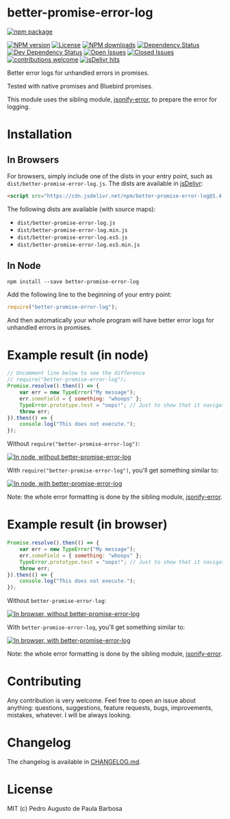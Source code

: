 better-promise-error-log
========================

[![npm package](https://nodei.co/npm/better-promise-error-log.png?downloads=true&downloadRank=true&stars=true)](https://nodei.co/npm/better-promise-error-log/)

[![NPM version][npm-version-badge]][npm-url]
[![License][license-badge]][license-url]
[![NPM downloads][npm-downloads-badge]][npm-url]
[![Dependency Status][dependency-status-badge]](https://david-dm.org/papb/better-promise-error-log)
[![Dev Dependency Status][dev-dependency-status-badge]](https://david-dm.org/papb/better-promise-error-log)
[![Open Issues][open-issues-badge]](https://github.com/papb/better-promise-error-log/issues)
[![Closed Issues][closed-issues-badge]](https://github.com/papb/better-promise-error-log/issues?q=is%3Aissue+is%3Aclosed)
[![contributions welcome][contrib-welcome-badge]](https://github.com/papb/better-promise-error-log/issues)
[![jsDelivr hits][jsdelivr-badge]](https://www.jsdelivr.com/package/npm/better-promise-error-log)

Better error logs for unhandled errors in promises.

Tested with native promises and Bluebird promises.

This module uses the sibling module, [jsonify-error][jsonify-error], to prepare the error for logging.

# Installation

## In Browsers

For browsers, simply include one of the dists in your entry point, such as `dist/better-promise-error-log.js`. The dists are available in [jsDelivr](https://cdn.jsdelivr.net/npm/better-promise-error-log/):

```html
<script src="https://cdn.jsdelivr.net/npm/better-promise-error-log@1.4.2/dist/better-promise-error-log.js" integrity="sha384-j6NzLYOYp5qMtlelufNcxhxN4zy2eeOtKFTO7pSG/R/gUA/gHMQUXG/+vBQ3s5Tx" crossorigin="anonymous"></script>
```

The following dists are available (with source maps):

* `dist/better-promise-error-log.js`
* `dist/better-promise-error-log.min.js`
* `dist/better-promise-error-log.es5.js`
* `dist/better-promise-error-log.es5.min.js`

## In Node

```
npm install --save better-promise-error-log
```

Add the following line to the beginning of your entry point:

```javascript
require("better-promise-error-log");
```

And then automatically your whole program will have better error logs for unhandled errors in promises.

# Example result (in node)

```javascript
// Uncomment line below to see the difference
// require("better-promise-error-log");
Promise.resolve().then(() => {
    var err = new TypeError("My message");
    err.someField = { something: "whoops" };
    TypeError.prototype.test = "oops!"; // Just to show that it navigates the prototype chain
    throw err;
}).then(() => {
    console.log("This does not execute.");
});
```

Without `require("better-promise-error-log")`:

[![In node, without better-promise-error-log][node-without]][node-without]

With `require("better-promise-error-log")`, you'll get something similar to:

[![In node, with better-promise-error-log][node-with]][node-with]

Note: the whole error formatting is done by the sibling module, [jsonify-error][jsonify-error].

# Example result (in browser)

```javascript
Promise.resolve().then(() => {
    var err = new TypeError("My message");
    err.someField = { something: "whoops" };
    TypeError.prototype.test = "oops!"; // Just to show that it navigates the prototype chain
    throw err;
}).then(() => {
    console.log("This does not execute.");
});
```

Without `better-promise-error-log`:

[![In browser, without better-promise-error-log][browser-without]][browser-without]

With `better-promise-error-log`, you'll get something similar to:

[![In browser, with better-promise-error-log][browser-with]][browser-with]

Note: the whole error formatting is done by the sibling module, [jsonify-error][jsonify-error].

# Contributing

Any contribution is very welcome. Feel free to open an issue about anything: questions, suggestions, feature requests, bugs, improvements, mistakes, whatever. I will be always looking.

# Changelog

The changelog is available in [CHANGELOG.md](CHANGELOG.md).

# License

MIT (c) Pedro Augusto de Paula Barbosa

[npm-url]: https://npmjs.org/package/better-promise-error-log
[npm-version-badge]: https://badgen.net/npm/v/better-promise-error-log
[dependency-status-badge]: https://badgen.net/david/dep/papb/better-promise-error-log
[dev-dependency-status-badge]: https://badgen.net/david/dev/papb/better-promise-error-log
[npm-downloads-badge]: https://badgen.net/npm/dt/better-promise-error-log
[open-issues-badge]: https://badgen.net/github/open-issues/papb/better-promise-error-log
[closed-issues-badge]: https://badgen.net/github/closed-issues/papb/better-promise-error-log
[contrib-welcome-badge]: https://badgen.net/badge/contributions/welcome/green
[license-badge]: https://badgen.net/npm/license/better-promise-error-log
[jsdelivr-badge]: https://data.jsdelivr.com/v1/package/npm/better-promise-error-log/badge?style=rounded

[license-url]: LICENSE
[jsonify-error]: https://npmjs.org/package/jsonify-error

[node-without]: https://i.imgur.com/J1xgzga.png
[node-with]: https://i.imgur.com/YC4DmO6.png

[browser-without]: https://i.imgur.com/CjGMBN5.png
[browser-with]: https://i.imgur.com/Cb4xBP1.png